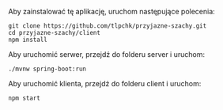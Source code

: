 Aby zainstalować tę aplikację, uruchom następujące polecenia:

    git clone https://github.com/tlpchk/przyjazne-szachy.git
    cd przyjazne-szachy/client
    npm install

Aby uruchomić serwer, przejdź do folderu server i uruchom:

    ./mvnw spring-boot:run

Aby uruchomić klienta, przejdź do folderu client i uruchom:

   	npm start
